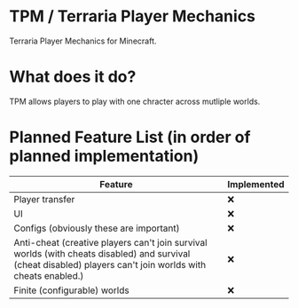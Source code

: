 # TPM / Terraria Player Mechanics
Terraria Player Mechanics for Minecraft.

# What does it do?
TPM allows players to play with one chracter across mutliple worlds.

# Planned Feature List (in order of planned implementation)
| Feature | Implemented |
|-----|-----|
| Player transfer | ❌ |
| UI | ❌ |
| Configs (obviously these are important) | ❌ |
| Anti-cheat (creative players can't join survival worlds (with cheats disabled) and survival (cheat disabled) players can't join worlds with cheats enabled.) | ❌ |
| Finite (configurable) worlds | ❌ |
